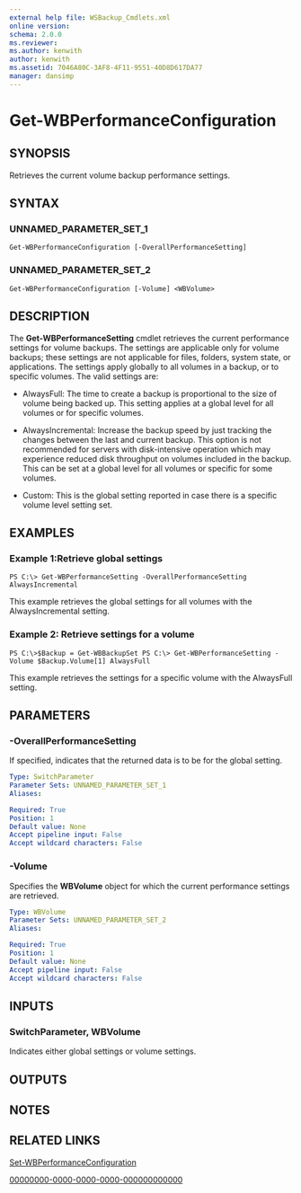 ```yaml
---
external help file: WSBackup_Cmdlets.xml
online version: 
schema: 2.0.0
ms.reviewer:
ms.author: kenwith
author: kenwith
ms.assetid: 7046A80C-3AF8-4F11-9551-40D8D617DA77
manager: dansimp
---
```


# Get-WBPerformanceConfiguration

## SYNOPSIS
Retrieves the current volume backup performance settings.

## SYNTAX

### UNNAMED_PARAMETER_SET_1
```
Get-WBPerformanceConfiguration [-OverallPerformanceSetting]
```

### UNNAMED_PARAMETER_SET_2
```
Get-WBPerformanceConfiguration [-Volume] <WBVolume>
```

## DESCRIPTION
The **Get-WBPerformanceSetting** cmdlet retrieves the current performance settings for volume backups.
The settings are applicable only for volume backups; these settings are not applicable for files, folders, system state, or applications.
The settings apply globally to all volumes in a backup, or to specific volumes.
The valid settings are: 

- AlwaysFull:  The time to create a backup is proportional to the size of volume being backed up.
This setting applies at a global level for all volumes or for specific volumes. 

- AlwaysIncremental:  Increase the backup speed by just tracking the changes between the last and current backup.
This option is not recommended for servers with disk-intensive operation which may experience reduced disk throughput on volumes included in the backup.
This can be set at a global level for all volumes or specific for some volumes. 

- Custom:  This is the global setting reported in case there is a specific volume level setting set.

## EXAMPLES

### Example 1:Retrieve global settings
```
PS C:\> Get-WBPerformanceSetting -OverallPerformanceSetting AlwaysIncremental
```

This example retrieves the global settings for all volumes with the AlwaysIncremental setting.

### Example 2: Retrieve settings for a volume
```
PS C:\>$Backup = Get-WBBackupSet PS C:\> Get-WBPerformanceSetting -Volume $Backup.Volume[1] AlwaysFull
```

This example retrieves the settings for a specific volume with the AlwaysFull setting.

## PARAMETERS

### -OverallPerformanceSetting
If specified, indicates that the returned data is to be for the global setting.

```yaml
Type: SwitchParameter
Parameter Sets: UNNAMED_PARAMETER_SET_1
Aliases: 

Required: True
Position: 1
Default value: None
Accept pipeline input: False
Accept wildcard characters: False
```

### -Volume
Specifies the **WBVolume** object for which the current performance settings are retrieved.

```yaml
Type: WBVolume
Parameter Sets: UNNAMED_PARAMETER_SET_2
Aliases: 

Required: True
Position: 1
Default value: None
Accept pipeline input: False
Accept wildcard characters: False
```

## INPUTS

### SwitchParameter, WBVolume
Indicates either global settings or volume settings.

## OUTPUTS

## NOTES

## RELATED LINKS

[Set-WBPerformanceConfiguration](./Set-WBPerformanceConfiguration.md)

[00000000-0000-0000-0000-000000000000](00000000-0000-0000-0000-000000000000)
